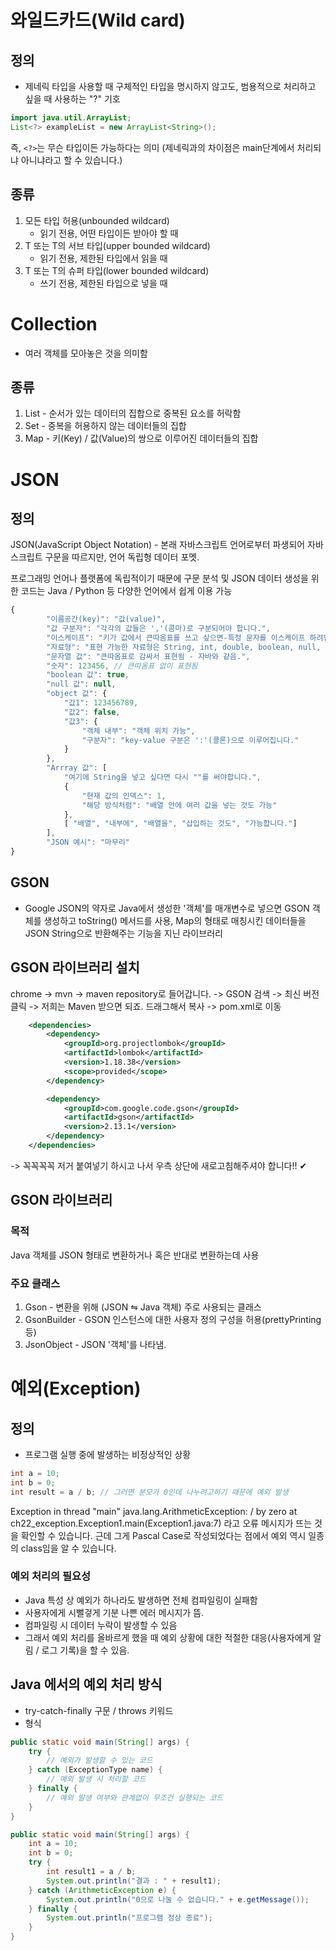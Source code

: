 # 와일드카드(Wild card)

## 정의
- 제네릭 타입을 사용할 때 구체적인 타입을 명시하지 않고도, 범용적으로 처리하고 싶을 때 사용하는 "?" 기호

```java
import java.util.ArrayList;
List<?> exampleList = new ArrayList<String>();
```
즉, `<?>`는 무슨 타입이든 가능하다는 의미
(제네릭과의 차이점은 main단계에서 처리되냐 아니냐라고 할 수 있습니다.)

## 종류
1. 모든 타입 허용(unbounded wildcard)
   - 읽기 전용, 어떤 타입이든 받아야 할 때
2. T 또는 T의 서브 타입(upper bounded wildcard)
   - 읽기 전용, 제한된 타입에서 읽을 때
3. T 또는 T의 슈퍼 타입(lower bounded wildcard)
   - 쓰기 전용, 제한된 타입으로 넣을 때

# Collection
- 여러 객체를 모아놓은 것을 의미함

## 종류
1. List - 순서가 있는 데이터의 집합으로 중복된 요소를 허락함
2. Set - 중복을 허용하지 않는 데이터들의 집합
3. Map - 키(Key) / 값(Value)의 쌍으로 이루어진 데이터들의 집합

# JSON
## 정의
JSON(JavaScript Object Notation) - 본래 자바스크립트 언어로부터 파생되어
자바스크립트 구문을 따르지만, 언어 독립형 데이터 포멧.

프로그래밍 언어나 플랫폼에 독립적이기 때문에 구문 분석 및 JSON 데이터 생성을
위한 코드는 Java / Python 등 다양한 언어에서 쉽게 이용 가능

```js
{
        "이름공간(key)": "값(value)",
        "값 구분자": "각각의 값들은 ','(콤마)로 구분되어야 합니다.",
        "이스케이프": "키가 값에서 큰따옴표를 쓰고 싶으면-특정 문자를 이스케이프 하려면- \" 처럼 문자 앞에 역슬래시를 붙입니다.",
        "자료형": "표현 가능한 자료형은 String, int, double, boolean, null, object, array 6개 입니다.",
        "문자열 값": "큰따옴표로 감싸서 표현됨 - 자바와 같음.",
        "숫자": 123456, // 큰따옴표 없이 표현됨
        "boolean 값": true,
        "null 값": null,
        "object 값": {
            "값1": 123456789,
            "값2": false,
            "값3": {
                "객체 내부": "객체 위치 가능",
                "구분자": "key-value 구분은 ':'(콜론)으로 이루어집니다."
            }
        },
        "Arrray 값": [
            "여기에 String을 넣고 싶다면 다시 ""를 써야합니다.",
            {
                "현재 값의 인덱스": 1,
                "해당 방식처럼": "배열 안에 여러 값을 넣는 것도 가능"
            },
            [ "배열", "내부에", "배열을", "삽입하는 것도", "가능합니다."]
        ],
        "JSON 예시": "마무리"
}
```
## GSON
- Google JSON의 약자로 Java에서 생성한 '객체'를 매개변수로 넣으면 GSON 객체를 생성하고
  toString() 메서드를 사용, Map의 형태로 매칭시킨 데이터들을 JSON String으로 반환해주는
  기능을 지닌 라이브러리

## GSON 라이브러리 설치
chrome -> mvn -> maven repository로 들어갑니다. -> GSON 검색 -> 최신 버전 클릭
-> 저희는 Maven 받으면 되죠. 드래그해서 복사 -> pom.xml로 이동

```xml
    <dependencies>
        <dependency>
            <groupId>org.projectlombok</groupId>
            <artifactId>lombok</artifactId>
            <version>1.18.38</version>
            <scope>provided</scope>
        </dependency>

        <dependency>
            <groupId>com.google.code.gson</groupId>
            <artifactId>gson</artifactId>
            <version>2.13.1</version>
        </dependency>
    </dependencies>
```
-> 꼭꼭꼭꼭 저거 붙여넣기 하시고 나서 우측 상단에 새로고침해주셔야 합니다!! ✔

## GSON 라이브러리
### 목적
Java 객체를 JSON 형태로 변환하거나 혹은 반대로 변환하는데 사용
### 주요 클래스
1. Gson - 변환을 위해 (JSON ⇋ Java 객체) 주로 사용되는 클래스
2. GsonBuilder - GSON 인스턴스에 대한 사용자 정의 구성을 허용(prettyPrinting 등)
3. JsonObject - JSON '객체'를 나타냄.

# 예외(Exception)
## 정의 
- 프로그램 실행 중에 발생하는 비정상적인 상황
```java
int a = 10;
int b = 0;
int result = a / b; // 그러면 분모가 0인데 나누려고하기 때문에 예외 발생
```
Exception in thread "main" java.lang.ArithmeticException: / by zero
at ch22_exception.Exception1.main(Exception1.java:7) 라고 오류 메시지가 뜨는 것을
확인할 수 있습니다. 근데 그게 Pascal Case로 작성되었다는 점에서 예외 역시 일종의 class임을 알 수 있습니다.

### 예외 처리의 필요성
- Java 특성 상 예외가 하나라도 발생하면 전체 컴파일링이 실패함
- 사용자에게 시뻘겋게 기분 나쁜 에러 메시지가 뜸.
- 컴파일링 시 데이터 누락이 발생할 수 있음
- 그래서 예외 처리를 올바르게 했을 때 예외 상황에 대한 적절한 대응(사용자에게 알림 / 로그 기록)을 할 수 있음.

## Java 에서의 예외 처리 방식
- try-catch-finally 구문 / throws 키워드
- 형식
```java
public static void main(String[] args) {
    try {
        // 예외가 발생할 수 있는 코드
    } catch (ExceptionType name) {
        // 예외 발생 시 처리할 코드
    } finally {
        // 예외 발생 여부와 관계없이 무조건 실행되는 코드
    }
}

public static void main(String[] args) {
    int a = 10;
    int b = 0;
    try {
        int result1 = a / b;
        System.out.println("결과 : " + result1);
    } catch (ArithmeticException e) {
        System.out.println("0으로 나눌 수 없습니다." + e.getMessage());
    } finally {
        System.out.println("프로그램 정상 종료");
    }
}
```
